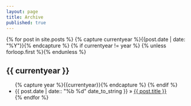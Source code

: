 ```yaml
---
layout: page
title: Archive
published: true
---
```


{% for post in site.posts %}
{% capture currentyear %}{{post.date | date: "%Y"}}{% endcapture %}
{% if currentyear != year %}
{% unless forloop.first %}</ul>{% endunless %}
<h2>{{ currentyear }}</h2>
<ul>
{% capture year %}{{currentyear}}{% endcapture %} 
{% endif %}
<li>{{ post.date | date:: "%b %d" date_to_string }} &raquo; <a href="{{ post.url }}">{{ post.title }}</a></li>
{% endfor %}